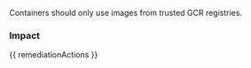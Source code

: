
Containers should only use images from trusted GCR registries.

### Impact
<!-- Add Impact here -->

<!-- DO NOT CHANGE -->
{{ remediationActions }}


